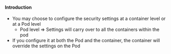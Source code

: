
#### Introduction

- You may choose to configure the security settings at a container level or at a Pod level
	- Pod level => Settings will carry over to all the containers within the pod
- If you configure it at both the Pod and the container, the container will override the settings on the Pod